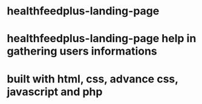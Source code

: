 # healthfeedplus-landing-page
# healthfeedplus-landing-page help in gathering users informations 
# built with html, css, advance css, javascript and php
